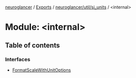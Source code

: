 [neuroglancer](../README.md) / [Exports](../modules.md) / [neuroglancer/util/si\_units](neuroglancer_util_si_units.md) / <internal\>

# Module: <internal\>

## Table of contents

### Interfaces

- [FormatScaleWithUnitOptions](../interfaces/neuroglancer_util_si_units._internal_.FormatScaleWithUnitOptions.md)
